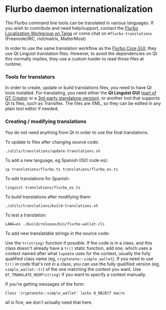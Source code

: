Flurbo daemon internationalization
==================================

The Flurbo command line tools can be translated in various languages. If you wish to contribute and need help/support, contact the [Flurbo Localization Workgroup on Taiga](https://taiga.getflurbo.org/project/erciccione-flurbo-localization/) or come chat on `#flurbo-translations` (Freenode/IRC, riot/matrix, MatterMost)

In order to use the same translation workflow as the [Flurbo Core GUI](https://github.com/flurbo-project/flurbo-core), they use Qt Linguist translation files.  However, to avoid the dependencies on Qt this normally implies, they use a custom loader to read those files at runtime.

### Tools for translators

In order to create, update or build translations files, you need to have Qt tools installed. For translating, you need either the **Qt Linguist GUI** ([part of QT Creator](https://www.qt.io/download-open-source/#allDownloadsDiv-9) or a [3rd-party standalone version](https://github.com/lelegard/qtlinguist-installers/releases)), or another tool that supports Qt ts files, such as Transifex.  The files are XML, so they can be edited in any plain text editor if needed.

### Creating / modifying translations

You do not need anything from Qt in order to use the final translations.

To update ts files after changing source code:

    ./utils/translations/update-translations.sh

To add a new language, eg Spanish (ISO code es):

    cp translations/flurbo.ts translations/flurbo_es.ts

To edit translations for Spanish:

    linguist translations/flurbo_es.ts

To build translations after modifying them:

    ./utils/translations/build-translations.sh

To test a translation:

    LANG=es ./build/release/bin/flurbo-wallet-cli

To add new translatable strings in the source code:

Use the `tr(string)` function if possible. If the code is in a class, and this class doesn't already have a `tr()` static function, add one, which uses a context named after what `lupdate` uses for the context, usually the fully qualified class name (eg, `cryptonote::simple_wallet`).  If you need to use `tr()` in code that's not in a class, you can use the fully qualified version (eg, `simple_wallet::tr`) of the one matching the context you want. Use `QT_TRANSLATE_NOOP(string)` if you want to specify a context manually.

If you're getting messages of the form:

    Class 'cryptonote::simple_wallet' lacks Q_OBJECT macro

all is fine, we don't actually need that here.

